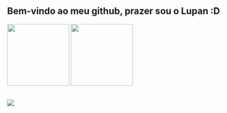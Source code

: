 ## Bem-vindo ao meu github, prazer sou o Lupan :D
 <div>
  <img height="145em" src="https://github-readme-stats.vercel.app/api?username=zLupan&show_icons=true&theme=dracula&include_all_commits=true&count_private=true&hide_border=true&border_radius=10&custom_title=Minhas estatísticas"/>
  <img height="145em" src="https://github-readme-stats.vercel.app/api/top-langs/?username=zLupan&layout=compact&langs_count=5&theme=dracula&hide_border=true&border_radius=5&custom_title=Linguagens mais usadas"/>
</div>
<!--<div style="display: inline_block"><br>
  <img align="center" alt="zLupan-Js" height="30" width="40" src="https://raw.githubusercontent.com/devicons/devicon/master/icons/javascript/javascript-plain.svg">
  <img align="center" alt="zLupan-Ts" height="30" width="40" src="https://raw.githubusercontent.com/devicons/devicon/master/icons/typescript/typescript-plain.svg">
  <img align="center" alt="zLupan-React" height="30" width="40" src="https://raw.githubusercontent.com/devicons/devicon/master/icons/react/react-original.svg">
  <img align="center" alt="zLupan-HTML" height="30" width="40" src="https://raw.githubusercontent.com/devicons/devicon/master/icons/html5/html5-original.svg">
  <img align="center" alt="zLupan-CSS" height="30" width="40" src="https://raw.githubusercontent.com/devicons/devicon/master/icons/css3/css3-original.svg">
  <img align="center" alt="zLupan-Python" height="30" width="40" src="https://raw.githubusercontent.com/devicons/devicon/master/icons/python/python-original.svg">
  <img align="center" alt="zLupan-Csharp" height="30" width="40" src="https://raw.githubusercontent.com/devicons/devicon/master/icons/csharp/csharp-original.svg">
  <img align="right" alt="zLupan-yoda" src="https://cdn.discordapp.com/attachments/795358919417397249/825430589581688872/hi.gif">
</div>-->
  
  ##
 
<div> 
  <a href="https://discord.gg/GUBNJTCRjv" target="_blank"><img src="https://img.shields.io/badge/Discord-7289DA?style=for-the-badge&logo=discord&logoColor=white" target="_blank"</a> 
</div>
